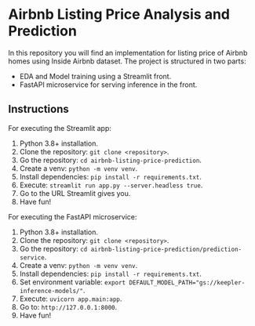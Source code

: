 # Airbnb Listing Price Analysis and Prediction

In this repository you will find an implementation for listing price of Airbnb homes using Inside Airbnb dataset. The project is structured in two parts:

- EDA and Model training using a Streamlit front.
- FastAPI microservice for serving inference in the front.

## Instructions

For executing the Streamlit app:

1. Python 3.8+ installation.
2. Clone the repository: `git clone <repository>`.
3. Go the repository: `cd airbnb-listing-price-prediction`.
4. Create a venv: `python -m venv venv`.
5. Install dependencies: `pip install -r requirements.txt`.
6. Execute: `streamlit run app.py --server.headless true`.
7. Go to the URL Streamlit gives you.
8. Have fun!

For executing the FastAPI microservice:

1. Python 3.8+ installation.
2. Clone the repository: `git clone <repository>`.
3. Go the repository: `cd airbnb-listing-price-prediction/prediction-service`.
4. Create a venv: `python -m venv venv`.
5. Install dependencies: `pip install -r requirements.txt`.
6. Set environment variable: `export DEFAULT_MODEL_PATH="gs://keepler-inference-models/"`.
6. Execute: `uvicorn app.main:app`.
7. Go to: `http://127.0.0.1:8000`.
8. Have fun!
